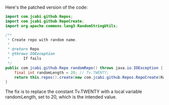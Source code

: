 Here's the patched version of the code:

```java
import com.jcabi.github.Repos;
import com.jcabi.github.RepoCreate;
import org.apache.commons.lang3.RandomStringUtils;

/**
 * Create repo with random name.
 *
 * @return Repo
 * @throws IOException
 * 		If fails
 */
public com.jcabi.github.Repo randomRepo() throws java.io.IOException {
    final int randomLength = 20; // Tv.TWENTY;
    return this.repos().create(new com.jcabi.github.Repos.RepoCreate(RandomStringUtils.randomAlphanumeric(randomLength), true));
}
```

The fix is to replace the constant Tv.TWENTY with a local variable randomLength, set to 20, which is the intended value.